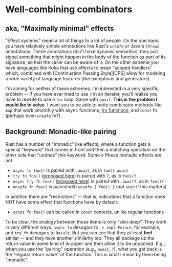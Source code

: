 # Well-combining combinators

## aka, "Maximally minimal" effects

"Effect systems" mean a lot of things to a lot of people. On the one hand, you have relatively simple annotations like Rust's `unsafe` or Java's `throws` annotations. These annotations don't have dynamic semantics, they just signal something that might happen in the body of the function as part of its signature, so that the caller can be aware of it. On the other extreme you have languages like Koka that use effects to mean "scoped handlers" which, combined with [Continuation Passing Style][CPS] allow for modeling a wide variety of language features (like exceptions and generators). 

I'm aiming for neither of these extremes. I'm interested in a very specific problem -- if you have ever tried to use `?` in an iterator, you'll realize you have to rewrite to use a `for` loop. Same with `await`. **This is the problem I would lke to solve.** I want you to be able to write combinator methods like `map` that work smoothly with async functions, [try functions](./try.md), and `const` fn (perhaps even `unsafe` fn?).

## Background: Monadic-like pairing

Rust has a number of "monadic" like effects, where a function gets a special "keyword" that comes in front and then a matching operation on the other side that "undoes" this keyword. Some o fthese monadic effects are not

* `async fn foo()` is paired with `.await`, as in `foo().await`
* `try fn foo()` ([proposed here](./try.md)) is paired with `?`, as in `foo()?`
* `async try fn foo()` ([proposed here](./async_try.md)) is paired with `.await?`, as in `foo()?`
* `unsafe fn foo()` is paired with `unsafe { foo() }` (not sure if this matters)

In addition there are "restrictions" -- that is, indications that a function does NOT have some effect that functions have by default:

* `const fn foo()` can be called in `const` contexts, unlike regular functions

To be clear, the analogy between these items is only "skin deep". They work in very different ways. `async fn` desugars to `-> impl Future`, for example, and `try fn` desugars to `Result`. But you can see that they at least **feel** similar -- and they have another similarity too. They all package up the return value in some kind of wrapper and then allow it to be unpacked. E.g., when you use the "pairing" operation (e.g., `await`, `?`), what you get back is the "regular return value" of the function. This is what I mean by them being "monadic".